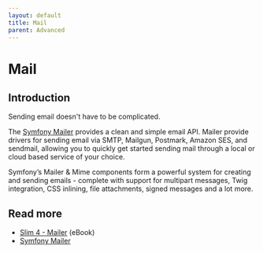 ```yaml
---
layout: default
title: Mail
parent: Advanced
---
```


# Mail

## Introduction

Sending email doesn't have to be complicated. 

The [Symfony Mailer](https://symfony.com/doc/current/mailer.html)
provides a clean and simple email API.
Mailer provide drivers for sending email via 
SMTP, Mailgun, Postmark, Amazon SES, and sendmail, 
allowing you to quickly get started sending mail through 
a local or cloud based service of your choice.

Symfony’s Mailer & Mime components form a powerful system 
for creating and sending emails - complete with support for multipart messages, 
Twig integration, CSS inlining, file attachments, signed messages and a lot more.

## Read more

* [Slim 4 - Mailer](https://ko-fi.com/s/5f182b4b22) (eBook)
* [Symfony Mailer](https://symfony.com/doc/current/mailer.html)
